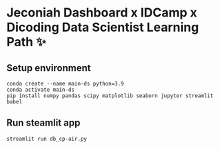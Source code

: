 # Jeconiah Dashboard x IDCamp x Dicoding Data Scientist Learning Path ✨

## Setup environment
```
conda create --name main-ds python=3.9
conda activate main-ds
pip install numpy pandas scipy matplotlib seaborn jupyter streamlit babel
```

## Run steamlit app
```
streamlit run db_cp-air.py
```
